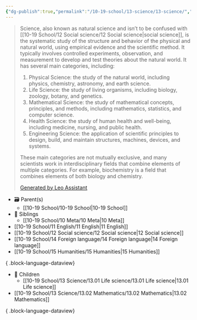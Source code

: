 ```yaml
---
{"dg-publish":true,"permalink":"/10-19-school/13-science/13-science/","contentClasses":"dashboard","tags":["moc"],"updated":"2024-03-26"}
---
```



> Science, also known as natural science and isn’t to be confused with [[10-19 School/12 Social science/12 Social science\|social science]], is the systematic study of the structure and behavior of the physical and natural world, using empirical evidence and the scientific method. It typically involves controlled experiments, observation, and measurement to develop and test theories about the natural world. It has several main categories, including:
> 
> 1. Physical Science: the study of the natural world, including physics, chemistry, astronomy, and earth science.
> 2. Life Science: the study of living organisms, including biology, zoology, botany, and genetics.
> 3. Mathematical Science: the study of mathematical concepts, principles, and methods, including mathematics, statistics, and computer science.
> 4. Health Science: the study of human health and well-being, including medicine, nursing, and public health.
> 5. Engineering Science: the application of scientific principles to design, build, and maintain structures, machines, devices, and systems.
> 
> These main categories are not mutually exclusive, and many scientists work in interdisciplinary fields that combine elements of multiple categories. For example, biochemistry is a field that combines elements of both biology and chemistry.
> 
> [Generated by Leo Assistant](https://brave.com/leo/)

- 🗃 Parent(s)
	- [[10-19 School/10-19 School\|10-19 School]]
- 📁 Siblings
	- [[10-19 School/10 Meta/10 Meta\|10 Meta]]
- [[10-19 School/11 English/11 English\|11 English]]
- [[10-19 School/12 Social science/12 Social science\|12 Social science]]
- [[10-19 School/14 Foreign language/14 Foreign language\|14 Foreign language]]
- [[10-19 School/15 Humanities/15 Humanities\|15 Humanities]]

{ .block-language-dataview}
- 📄 Children
	- [[10-19 School/13 Science/13.01 Life science/13.01 Life science\|13.01 Life science]]
- [[10-19 School/13 Science/13.02 Mathematics/13.02 Mathematics\|13.02 Mathematics]]

{ .block-language-dataview}
